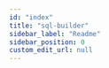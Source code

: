 ```yaml
---
id: "index"
title: "sql-builder"
sidebar_label: "Readme"
sidebar_position: 0
custom_edit_url: null
---
```


